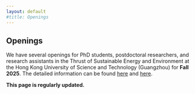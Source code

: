 ```yaml
---
layout: default
#title: Openings
---
```


<h2>Openings</h2>

<div class="bigspacer"></div>

<p>We have several openings for PhD students, postdoctoral researchers, and research assistants in the Thrust of Sustainable Energy and Environment at the Hong Kong University of Science and Technology (Guangzhou) for <b>Fall 2025</b>. The detailed information can be found <a href="https://mp.weixin.qq.com/s/EH8b18B-CgZZ2u3dEUR1dg">here</a> and <a href="https://muchong.com/t-16248230-1">here</a>. </p>

<p><b>This page is regularly updated.</b></p>